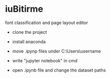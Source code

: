 # iuBitirme
font classification and page layout editor


- clone the project

- install anaconda

- move .ipynp files under C:\Users\username

- write "jupyter notebook" in cmd

- open .ipynb file and change the dataset paths
